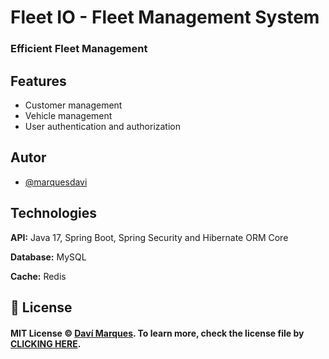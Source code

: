 
# Fleet IO - Fleet Management System

### Efficient Fleet Management




## Features

- Customer management
- Vehicle management
- User authentication and authorization



## Autor

- [@marquesdavi](https://www.github.com/marquesdavi)


## Technologies

**API:** Java 17, Spring Boot, Spring Security and Hibernate ORM Core

**Database:** MySQL

**Cache:** Redis




## 📃 License
#### MIT License © [Daví Marques](https://github.com/marquesdavi). To learn more, check the license file by [CLICKING HERE](LICENSE.md).